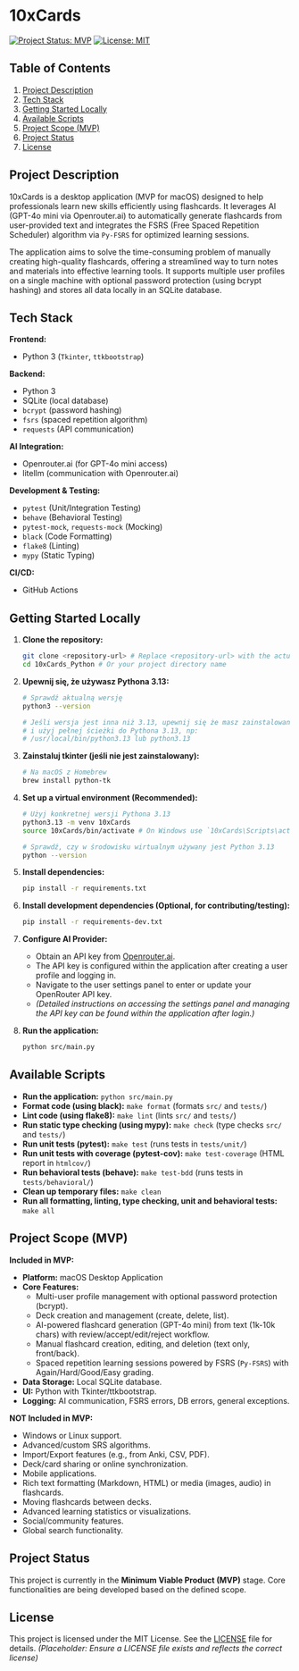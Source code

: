 # 10xCards

[![Project Status: MVP](https://img.shields.io/badge/status-MVP-green)](https://shields.io/) <!-- Placeholder: Update if status changes -->
[![License: MIT](https://img.shields.io/badge/License-MIT-yellow.svg)](https://opensource.org/licenses/MIT) <!-- Placeholder: Update with actual license -->

## Table of Contents

1.  [Project Description](#project-description)
2.  [Tech Stack](#tech-stack)
3.  [Getting Started Locally](#getting-started-locally)
4.  [Available Scripts](#available-scripts)
5.  [Project Scope (MVP)](#project-scope-mvp)
6.  [Project Status](#project-status)
7.  [License](#license)

## Project Description

10xCards is a desktop application (MVP for macOS) designed to help professionals learn new skills efficiently using flashcards. It leverages AI (GPT-4o mini via Openrouter.ai) to automatically generate flashcards from user-provided text and integrates the FSRS (Free Spaced Repetition Scheduler) algorithm via `Py-FSRS` for optimized learning sessions.

The application aims to solve the time-consuming problem of manually creating high-quality flashcards, offering a streamlined way to turn notes and materials into effective learning tools. It supports multiple user profiles on a single machine with optional password protection (using bcrypt hashing) and stores all data locally in an SQLite database.

## Tech Stack

**Frontend:**
*   Python 3 (`Tkinter`, `ttkbootstrap`)

**Backend:**
*   Python 3
*   SQLite (local database)
*   `bcrypt` (password hashing)
*   `fsrs` (spaced repetition algorithm)
*   `requests` (API communication)

**AI Integration:**
*   Openrouter.ai (for GPT-4o mini access)
*   litellm (communication with Openrouter.ai)

**Development & Testing:**
*   `pytest` (Unit/Integration Testing)
*   `behave` (Behavioral Testing)
*   `pytest-mock`, `requests-mock` (Mocking)
*   `black` (Code Formatting)
*   `flake8` (Linting)
*   `mypy` (Static Typing)

**CI/CD:**
*   GitHub Actions

## Getting Started Locally

1.  **Clone the repository:**
    ```bash
    git clone <repository-url> # Replace <repository-url> with the actual URL
    cd 10xCards_Python # Or your project directory name
    ```

2.  **Upewnij się, że używasz Pythona 3.13:**
    ```bash
    # Sprawdź aktualną wersję
    python3 --version
    
    # Jeśli wersja jest inna niż 3.13, upewnij się że masz zainstalowaną wersję 3.13
    # i użyj pełnej ścieżki do Pythona 3.13, np:
    # /usr/local/bin/python3.13 lub python3.13
    ```

3.  **Zainstaluj tkinter (jeśli nie jest zainstalowany):**
    ```bash
    # Na macOS z Homebrew
    brew install python-tk
    ```

4.  **Set up a virtual environment (Recommended):**
    ```bash
    # Użyj konkretnej wersji Pythona 3.13
    python3.13 -m venv 10xCards
    source 10xCards/bin/activate # On Windows use `10xCards\Scripts\activate`
    
    # Sprawdź, czy w środowisku wirtualnym używany jest Python 3.13
    python --version
    ```

5.  **Install dependencies:**
    ```bash
    pip install -r requirements.txt
    ```

6.  **Install development dependencies (Optional, for contributing/testing):**
    ```bash
    pip install -r requirements-dev.txt
    ```

7.  **Configure AI Provider:**
    *   Obtain an API key from [Openrouter.ai](https://openrouter.ai/).
    *   The API key is configured within the application after creating a user profile and logging in.
    *   Navigate to the user settings panel to enter or update your OpenRouter API key.
    *   *(Detailed instructions on accessing the settings panel and managing the API key can be found within the application after login.)*

8.  **Run the application:**
    ```bash
    python src/main.py
    ```

## Available Scripts

*   **Run the application:** `python src/main.py`
*   **Format code (using black):** `make format` (formats `src/` and `tests/`)
*   **Lint code (using flake8):** `make lint` (lints `src/` and `tests/`)
*   **Run static type checking (using mypy):** `make check` (type checks `src/` and `tests/`)
*   **Run unit tests (pytest):** `make test` (runs tests in `tests/unit/`)
*   **Run unit tests with coverage (pytest-cov):** `make test-coverage` (HTML report in `htmlcov/`)
*   **Run behavioral tests (behave):** `make test-bdd` (runs tests in `tests/behavioral/`)
*   **Clean up temporary files:** `make clean`
*   **Run all formatting, linting, type checking, unit and behavioral tests:** `make all`

## Project Scope (MVP)

**Included in MVP:**

*   **Platform:** macOS Desktop Application
*   **Core Features:**
    *   Multi-user profile management with optional password protection (bcrypt).
    *   Deck creation and management (create, delete, list).
    *   AI-powered flashcard generation (GPT-4o mini) from text (1k-10k chars) with review/accept/edit/reject workflow.
    *   Manual flashcard creation, editing, and deletion (text only, front/back).
    *   Spaced repetition learning sessions powered by FSRS (`Py-FSRS`) with Again/Hard/Good/Easy grading.
*   **Data Storage:** Local SQLite database.
*   **UI:** Python with Tkinter/ttkbootstrap.
*   **Logging:** AI communication, FSRS errors, DB errors, general exceptions.

**NOT Included in MVP:**

*   Windows or Linux support.
*   Advanced/custom SRS algorithms.
*   Import/Export features (e.g., from Anki, CSV, PDF).
*   Deck/card sharing or online synchronization.
*   Mobile applications.
*   Rich text formatting (Markdown, HTML) or media (images, audio) in flashcards.
*   Moving flashcards between decks.
*   Advanced learning statistics or visualizations.
*   Social/community features.
*   Global search functionality.

## Project Status

This project is currently in the **Minimum Viable Product (MVP)** stage. Core functionalities are being developed based on the defined scope.

## License

This project is licensed under the MIT License. See the [LICENSE](LICENSE) file for details. *(Placeholder: Ensure a LICENSE file exists and reflects the correct license)*
